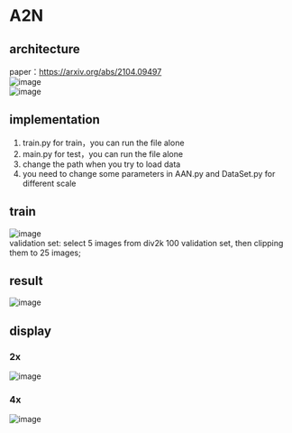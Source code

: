 # A2N   
## architecture  
paper：https://arxiv.org/abs/2104.09497  
![image](https://github.com/REN-HT/A2N/blob/main/images/A2N.jpg)    
![image](https://github.com/REN-HT/A2N/blob/main/images/A2B.jpg)     
## implementation  
1. train.py for train，you can run the file alone  
2. main.py for test，you can run the file alone 
3. change the path when you try to load data  
4. you need to change some parameters in AAN.py and DataSet.py for different scale 
## train   
![image](https://github.com/REN-HT/A2N/blob/main/images/aan_L1_2x_400.jpg)   
validation set: select 5 images from div2k 100 validation set, then clipping them to 25 images; 
## result  
![image](https://github.com/REN-HT/A2N/blob/main/images/psnr.jpg)    
## display  
### 2x  
![image](https://github.com/REN-HT/A2N/blob/main/images/2x.png)  
### 4x  
![image](https://github.com/REN-HT/A2N/blob/main/images/4x.png)  
